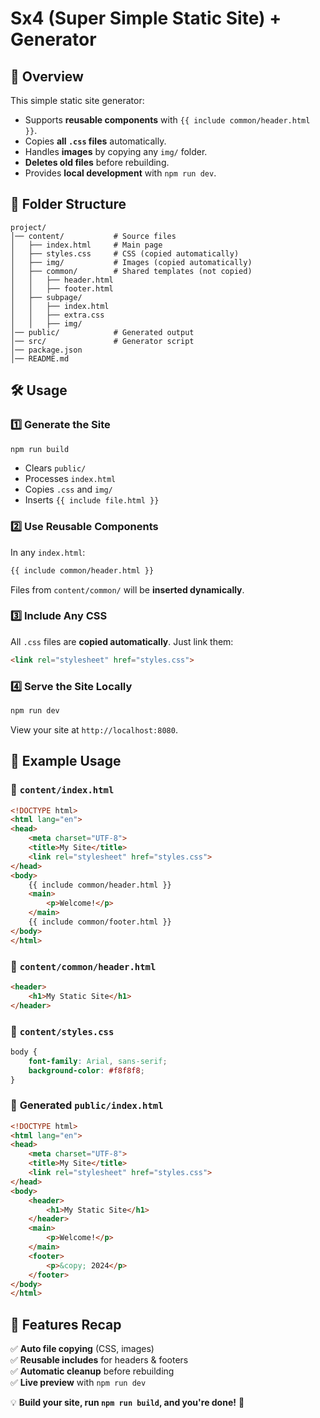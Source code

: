 # Sx4 (Super Simple Static Site) + Generator

## 🚀 Overview
This simple static site generator:
- Supports **reusable components** with `{{ include common/header.html }}`.
- Copies **all `.css` files** automatically.
- Handles **images** by copying any `img/` folder.
- **Deletes old files** before rebuilding.
- Provides **local development** with `npm run dev`.

## 📂 Folder Structure
```
project/
│── content/           # Source files
│   ├── index.html     # Main page
│   ├── styles.css     # CSS (copied automatically)
│   ├── img/           # Images (copied automatically)
│   ├── common/        # Shared templates (not copied)
│   │   ├── header.html
│   │   ├── footer.html
│   ├── subpage/
│   │   ├── index.html
│   │   ├── extra.css
│   │   ├── img/
│── public/            # Generated output
│── src/               # Generator script
│── package.json
│── README.md
```

## 🛠 Usage

### 1️⃣ **Generate the Site**
```sh
npm run build
```
- Clears `public/`
- Processes `index.html`
- Copies `.css` and `img/`
- Inserts `{{ include file.html }}`

### 2️⃣ **Use Reusable Components**
In any `index.html`:
```html
{{ include common/header.html }}
```
Files from `content/common/` will be **inserted dynamically**.

### 3️⃣ **Include Any CSS**
All `.css` files are **copied automatically**. Just link them:
```html
<link rel="stylesheet" href="styles.css">
```

### 4️⃣ **Serve the Site Locally**
```sh
npm run dev
```
View your site at `http://localhost:8080`.

## 🔄 Example Usage

### 📌 `content/index.html`
```html
<!DOCTYPE html>
<html lang="en">
<head>
    <meta charset="UTF-8">
    <title>My Site</title>
    <link rel="stylesheet" href="styles.css">
</head>
<body>
    {{ include common/header.html }}
    <main>
        <p>Welcome!</p>
    </main>
    {{ include common/footer.html }}
</body>
</html>
```

### 📌 `content/common/header.html`
```html
<header>
    <h1>My Static Site</h1>
</header>
```

### 📌 `content/styles.css`
```css
body {
    font-family: Arial, sans-serif;
    background-color: #f8f8f8;
}
```

### 🔄 **Generated `public/index.html`**
```html
<!DOCTYPE html>
<html lang="en">
<head>
    <meta charset="UTF-8">
    <title>My Site</title>
    <link rel="stylesheet" href="styles.css">
</head>
<body>
    <header>
        <h1>My Static Site</h1>
    </header>
    <main>
        <p>Welcome!</p>
    </main>
    <footer>
        <p>&copy; 2024</p>
    </footer>
</body>
</html>
```

## 🎯 Features Recap
✅ **Auto file copying** (CSS, images)  
✅ **Reusable includes** for headers & footers  
✅ **Automatic cleanup** before rebuilding  
✅ **Live preview** with `npm run dev`  

💡 **Build your site, run `npm run build`, and you're done!** 🚀
